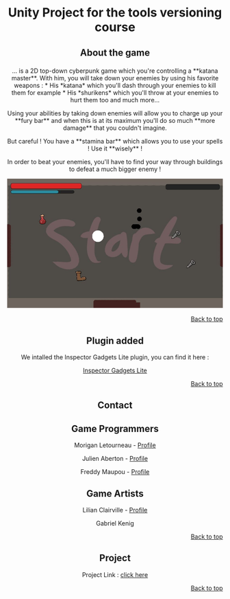 <div align=center>
  
# <p align=center>Unity Project for the tools versioning course</p>

## <p align=center>About the game</p>

<p align=center>... is a 2D top-down cyberpunk game which you're controlling a **katana master**.
With him, you will take down your enemies by using his favorite weapons :
  * His *katana* which you'll dash through your enemies to kill them for example
  * His *shurikens* which you'll throw at your enemies to hurt them too and much more...</p>

<p align=center>Using your abilities by taking down enemies will allow you to charge up your **fury bar** and when this is at its maximum you'll do so much **more damage** that you couldn't imagine.</p>

<p align=center>But careful ! You have a **stamina bar** which allows you to use your spells ! Use it **wisely** !</p>

In order to beat your enemies, you'll have to find your way through buildings to defeat a much bigger enemy !

![level-design](level-design.JPG)
  
<p align=right><a href=/#top>Back to top</a></p>

## Plugin added
  
We intalled the Inspector Gadgets Lite plugin, you can find it here :
  
[Inspector Gadgets Lite](https://assetstore.unity.com/packages/tools/gui/inspector-gadgets-lite-82896)
  
<p align=right><a href=/#top>Back to top</a></p>
  

## Contact

## Game Programmers

Morigan Letourneau - [Profile](https://www.linkedin.com/in/morigan-letourneau-2188881ba/)

Julien Aberton - [Profile](https://www.linkedin.com/in/julien-aberton-9aa26b207/)

Freddy Maupou - [Profile](https://www.linkedin.com/in/freddymaupou/)


## Game Artists

Lilian Clairville - [Profile](https://www.linkedin.com/in/lilian-clairville-a6395a19b/)

Gabriel Kenig

<p align=right><a href=/#top>Back to top</a></p>

## Project
Project Link : [click here](https://github.com/bakouzee/outils-versioning-project)

<p align=right><a href=/#top>Back to top</a></p>
</div>
